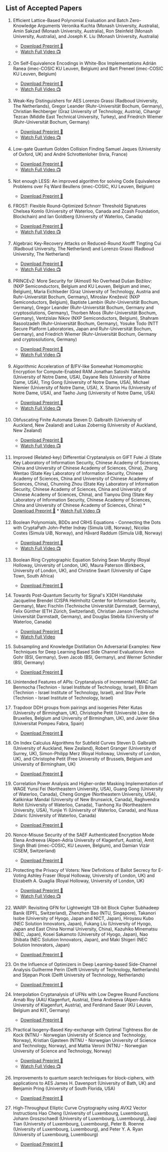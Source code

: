 ## List of Accepted Papers

1. Efficient Lattice-Based Polynomial Evaluation and Batch Zero-Knowledge Arguments
Veronika Kuchta (Monash University, Australia), Amin Sakzad (Monash University, Australia), Ron Steinfeld (Monash University, Australia), and Joseph K. Liu (Monash University, Australia)
	* [Download Preprint 📝](\files\preproceedings\01-LB-Batch.pdf)
	* [Watch Full Video 📺](https://www.youtube.com/watch?v=OxXdGFj901c)
	
2. On Self-Equivalence Encodings in White-Box Implementations
Adrián Ranea (imec-COSIC KU Leuven, Belgium) and Bart Preneel (imec-COSIC KU Leuven, Belgium)
	* [Download Preprint 📝](\files\preproceedings\02-Whitebox.pdf)
	* [Watch Full Video 📺](https://www.youtube.com/watch?v=3rFGAneCcww)

3. Weak-Key Distinguishers for AES
Lorenzo Grassi (Radboud University, The Netherlands), Gregor Leander (Ruhr-Universität Bochum,  Germany), Christian Rechberger (Graz University of Technology, Austria), Cihangir Tezcan (Middle East Technical University, Turkey), and Friedrich Wiemer (Ruhr-Universität Bochum, Germany)
	* [Download Preprint 📝](\files\preproceedings\03-WeakKey.pdf)
	* [Watch Full Video 📺](https://www.youtube.com/watch?v=QFqGB0Cp_d8)

4. Low-gate Quantum Golden Collision Finding
Samuel Jaques (University of Oxford, UK) and André Schrottenloher (Inria, France)
	* [Download Preprint 📝](\files\preproceedings\04-QuantumSearch.pdf)
	* [Watch Full Video 📺](https://www.youtube.com/watch?v=Y3_da4hUWVg)

5. Not enough LESS: An improved algorithm for solving Code Equivalence Problems over Fq
Ward Beullens (imec-COSIC, KU Leuven, Belgium)
	* [Download Preprint 📝](\files\preproceedings\05-LESS.pdf)

6. FROST: Flexible Round-Optimized Schnorr Threshold Signatures
Chelsea Komlo (University of Waterloo, Canada and Zcash Foundation, Blockchain) and Ian Goldberg (University of Waterloo, Canada)
	* [Download Preprint 📝](\files\preproceedings\06-Frost.pdf)
	* [Watch Full Video 📺](https://www.youtube.com/watch?v=g3RX4IXAtrE)

7.  Algebraic Key-Recovery Attacks on Reduced-Round Xoofff
Tingting Cui (Radboud University, The Netherland) and Lorenzo Grassi (Radboud University, The Netherland)
	* [Download Preprint 📝](\files\preproceedings\07-Xoofff.pdf)
	* [Watch Full Video 📺](https://www.youtube.com/watch?v=V_XS2pHjGw0)

8. PRINCEv2: More Security for (Almost) No Overhead
Dušan Božilov: (NXP Semiconductors, Belgium and  KU Leuven, Belgium and imec,  Belgium), Maria Eichlseder (Graz University of Technology, Austria and Ruhr-Universität Bochum, Germany), Miroslav Knežević (NXP Semiconductors, Belgium), Baptiste Lambin (Ruhr-Universität Bochum, Germany), Gregor Leander (Ruhr-Universität Bochum, Germany and cryptosolutions, Germany), Thorben Moos (Ruhr-Universität Bochum, Germany), Ventzislav Nikov (NXP Semiconductors, Belgium), Shahram Rasoolzadeh (Ruhr-Universität Bochum, Germany), Yosuke Todo (NTT Secure Platform Laboratories, Japan and Ruhr-Universität Bochum,  Germany), and Friedrich Wiemer (Ruhr-Universität Bochum, Germany and cryptosolutions, Germany)
	* [Download Preprint 📝](\files\preproceedings\08-PrinceV2.pdf)
	* [Watch Full Video 📺](https://www.youtube.com/watch?v=YBxb1oWb8OQ)

9. Algorithmic Acceleration of B/FV-like Somewhat Homomorphic Encryption for Compute-Enabled RAM
Jonathan Satoshi Takeshita (University of Notre Dame, USA), Dayane Reis (University of Notre Dame, USA), Ting Gong (University of Notre Dame, USA), Michael Niemier (University of Notre Dame, USA), X. Sharon Hu (University of Notre Dame, USA), and Taeho Jung (University of Notre Dame, USA)
	* [Download Preprint 📝](\files\preproceedings\09-BFV.pdf)
	* [Watch Full Video 📺](https://www.youtube.com/watch?v=1NaciJgI4kM)

10. Obfuscating Finite Automata
Steven D. Galbraith (University of Auckland, New Zealand) and Lukas Zobernig (University of Auckland, New Zealand)
	* [Download Preprint 📝](\files\preproceedings\10-FiniteAutomata.pdf)
	* [Watch Full Video 📺](https://www.youtube.com/watch?v=gIl0nDscSTY)

11.  Improved (Related-key) Differential Cryptanalysis on GIFT
Fulei Ji (State Key Laboratory of Information Security, Chinese Academy of Sciences, China and University of Chinese Academy of Sciences, China), Zhang Wentao (State Key Laboratory of Information Security, Chinese Academy of Sciences, China and University of Chinese Academy of Sciences, China), Chunning Zhou (State Key Laboratory of Information Security, Chinese Academy of Sciences, China and University of Chinese Academy of Sciences, China), and Tianyou Ding (State Key Laboratory of Information Security, Chinese Academy of Sciences, China and University of Chinese Academy of Sciences, China)
	* [Download Preprint 📝](\files\preproceedings\11-GIFT.pdf)
	* [Watch Full Video 📺](https://www.youtube.com/watch?v=gIl0nDscSTY)

12. Boolean Polynomials, BDDs and CRHS Equations - Connecting the Dots with CryptaPath
John-Petter Indrøy (Simula UiB, Norway), Nicolas Costes (Simula UiB, Norway), and
Håvard Raddum (Simula UiB, Norway)
	* [Download Preprint 📝](\files\preproceedings\12-CryptaPath.pdf)
	* [Watch Full Video 📺](https://www.youtube.com/watch?v=0H1VxG7CJKU)

13. Boolean Ring Cryptographic Equation Solving
Sean Murphy (Royal Holloway, University of London, UK), Maura Paterson (Birkbeck, University of London, UK), and Christine Swart (University of Cape Town, South Africa)
	* [Download Preprint 📝](\files\preproceedings\13-BooleanRing.pdf)

14. Towards Post-Quantum Security for Signal's X3DH Handshake
Jacqueline Brendel (CISPA Helmholtz Center for Information Security, Germany), Marc Fischlin (Technische Universität Darmstadt, Germany), Felix Günther (ETH Zürich, Switzerland), Christian Janson (Technische Universität Darmstadt, Germany), and Douglas Stebila (University of Waterloo, Canada)
	* [Download Preprint 📝](\files\preproceedings\14-X3DH.pdf)
	* [Watch Full Video ](https://www.youtube.com/watch?v=0mdGF_BUXvc)

15. Subsampling and Knowledge Distillation On Adversarial Examples: New Techniques for Deep Learning Based Side Channel Evaluations
Aron Gohr (BSI, Germany), Sven Jacob (BSI, Germany), and Werner Schindler (BSI, Germany)
	* [Download Preprint 📝](\files\preproceedings\15-Subsampling.pdf)

16. Unintended Features of APIs: Cryptanalysis of Incremental HMAC
Gal Benmocha (Technion - Israel Institute of Technology, Israel), Eli Biham  (Technion - Israel Institute of Technology, Israel), and Stav Perle (Technion - Israel Institute of Technology, Israel)


17. Trapdoor DDH groups from pairings and isogenies
Péter Kutas (University of Birmingham, UK), Christophe Petit (Université Libre de Bruxelles, Belgium and University of Birmingham, UK), and Javier Silva (Universitat Pompeu Fabra, Spain)
	* [Download Preprint 📝](\files\preproceedings\17-TrapdoorDDH.pdf)

18. On Index Calculus Algorithms for Subfield Curves
Steven D. Galbraith (University of Auckland, New Zealand), Robert Granger (University of Surrey, UK), Simon-Philipp Merz (Royal Holloway, University of London, UK), and Christophe Petit (Free University of Brussels, Belgium and University of Birmingham, UK)
	* [Download Preprint 📝](\files\preproceedings\18-IndexCalculus.pdf)

19. Correlation Power Analysis and Higher-order Masking Implementation of WAGE
Yunsi Fei (Northeastern University, USA), Guang Gong (University of Waterloo, Canada), Cheng Gongye (Northeastern University, USA), Kalikinkar Mandal (University of New Brunswick, Canada), Raghvendra Rohit (University of Waterloo, Canada), Tianhong Xu (Northeastern University, USA), Yunjie Yi (University of Waterloo, Canada), and Nusa Zidaric (University of Waterloo, Canada) 
	* [Download Preprint 📝](\files\preproceedings\19-WAGE.pdf)

20. Nonce-Misuse Security of the SAEF Authenticated Encryption Mode
Elena Andreeva (Alpen-Adria University of Klagenfurt, Austria), Amit Singh Bhati (imec-COSIC, KU Leuven, Belgium), and Damian Vizár (CSEM, Switzerland)
	* [Download Preprint 📝](\files\preproceedings\20-SAEF.pdf)

21. Protecting the Privacy of Voters: New Definitions of Ballot Secrecy for E-Voting
Ashley Fraser (Royal Holloway, University of London, UK) and Elizabeth A. Quaglia (Royal Holloway, University of London, UK)
	* [Download Preprint 📝](\files\preproceedings\21-VotersPrivacy.pdf)
	* [Watch Full Video 📺](https://www.youtube.com/watch?v=E81YHPrp910)

22. WARP: Revisiting GFN for Lightweight 128-bit Block Cipher
 Subhadeep Banik (EPFL, Switzerland), Zhenzhen Bao (NTU, Singapore), Takanori Isobe (University of Hyogo, Japan and NICT, Japan), Hiroyasu Kubo (NEC Solution Innovators, Japan), Fukang Liu (University of Hyogo, Japan and East China Normal University, China), Kazuhiko Minematsu (NEC, Japan), Kosei Sakamoto (University of Hyogo, Japan), Nao Shibata (NEC Solution Innovators, Japan), and Maki Shigeri (NEC Solution Innovators, Japan)
	* [Download Preprint 📝](\files\preproceedings\22-WARP.pdf)

23. On the Influence of Optimizers in Deep Learning-based Side-Channel Analysis
Guilherme Perin (Delft University of Technology, Netherlands) and Stjepan Picek (Delft University of Technology, Netherlands)
	* [Download Preprint 📝](\files\preproceedings\23-DeepLearning.pdf)

24. Interpolation Cryptanalysis of UFNs with Low Degree Round Functions
Arnab Roy (AAU Klagenfurt, Austria), Elena Andreeva (Alpen-Adria University of Klagenfurt, Austria), and Ferdinand Sauer (KU Leuven, Belgium and KIT, Germany)
	* [Download Preprint 📝](\files\preproceedings\24-UFN.pdf)

25. Practical Isogeny-Based Key-exchange with Optimal Tightness
Bor de Kock (NTNU - Norwegian University of Science and Technology, Norway), Kristian Gjøsteen (NTNU - Norwegian University of Science and Technology, Norway), and Mattia Veroni (NTNU - Norwegian University of Science and Technology, Norway)
	* [Download Preprint 📝](\files\preproceedings\25-Practical.pdf)
	* [Watch Full Video 📺](https://www.youtube.com/watch?v=7bYOqhKhIag)
	

26. Improvements to quantum search techniques for block-ciphers, with applications to AES
James H. Davenport (University of Bath, UK) and Benjamin Pring (University of South Florida, USA)
	* [Download Preprint 📝](\files\preproceedings\26-Quantum.pdf)


27. High-Throughput Elliptic Curve Cryptography using AVX2 Vector Instructions
Hao Cheng (University of Luxembourg, Luxembourg), Johann Groszschaedl (University of Luxembourg, Luxembourg), Jiaqi Tian (University of Luxembourg, Luxembourg), Peter B. Roenne (University of Luxembourg, Luxembourg), and Peter Y. A. Ryan (University of Luxembourg, Luxembourg)
	* [Download Preprint 📝](\files\preproceedings\27-HighThroughput.pdf)
